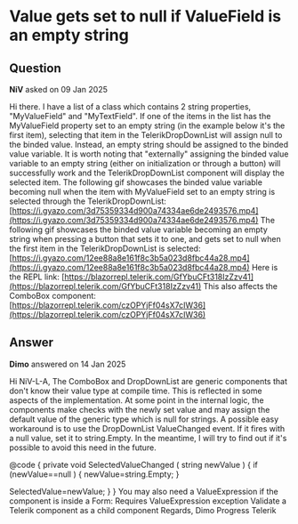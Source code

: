 # Value gets set to null if ValueField is an empty string

## Question

**NiV** asked on 09 Jan 2025

Hi there. I have a list of a class which contains 2 string properties, "MyValueField" and "MyTextField". If one of the items in the list has the MyValueField property set to an empty string (in the example below it's the first item), selecting that item in the TelerikDropDownList will assign null to the binded value. Instead, an empty string should be assigned to the binded value variable. It is worth noting that "externally" assigning the binded value variable to an empty string (either on initialization or through a button) will successfully work and the TelerikDropDownList component will display the selected item. The following gif showcases the binded value variable becoming null when the item with MyValueField set to an empty string is selected through the TelerikDropDownList: [https://i.gyazo.com/3d75359334d900a74334ae6de2493576.mp4](https://i.gyazo.com/3d75359334d900a74334ae6de2493576.mp4) The following gif showcases the binded value variable becoming an empty string when pressing a button that sets it to one, and gets set to null when the first item in the TelerikDropDownList is selected: [https://i.gyazo.com/12ee88a8e161f8c3b5a023d8fbc44a28.mp4](https://i.gyazo.com/12ee88a8e161f8c3b5a023d8fbc44a28.mp4) Here is the REPL link: [https://blazorrepl.telerik.com/GfYbuCFt318IzZzv41](https://blazorrepl.telerik.com/GfYbuCFt318IzZzv41) This also affects the ComboBox component: [https://blazorrepl.telerik.com/czOPYjFf04sX7cIW36](https://blazorrepl.telerik.com/czOPYjFf04sX7cIW36)

## Answer

**Dimo** answered on 14 Jan 2025

Hi NiV-L-A, The ComboBox and DropDownList are generic components that don't know their value type at compile time. This is reflected in some aspects of the implementation. At some point in the internal logic, the components make checks with the newly set value and may assign the default value of the generic type which is null for strings. A possible easy workaround is to use the DropDownList ValueChanged event. If it fires with a null value, set it to string.Empty. In the meantime, I will try to find out if it's possible to avoid this need in the future. <TelerikDropDownList Data="@Data" ValueField="MyValueField" TextField="MyTextField" Value="SelectedValue" ValueChanged="@( (string newValue)=> SelectedValueChanged(newValue) )">
</TelerikDropDownList>

@code {
private void SelectedValueChanged ( string newValue ) { if (newValue==null )
{
newValue=string.Empty;
}

SelectedValue=newValue;
}
} You may also need a ValueExpression if the component is inside a Form: Requires ValueExpression exception Validate a Telerik component as a child component Regards, Dimo Progress Telerik
